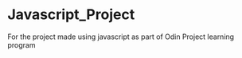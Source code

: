 # Javascript_Project
For the project made using javascript as part of Odin Project learning program
